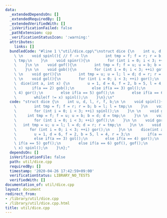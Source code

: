 ```yaml
---
data:
  _extendedDependsOn: []
  _extendedRequiredBy: []
  _extendedVerifiedWith: []
  _isVerificationFailed: false
  _pathExtension: cpp
  _verificationStatusIcon: ':warning:'
  attributes:
    links: []
  bundledCode: "#line 1 \"util/dice.cpp\"\nstruct dice {\n    int u, d, l, r, f, b;\n\
    \ \n    void spinl(){ // f -> l\n        int tmp = f; f = r; r = b; b = l; l =\
    \ tmp;\n    }\n    void spinr(){\n        for (int i = 0; i < 3; ++i) spinl();\n\
    \    }\n \n    void gof(){\n        int tmp = f; f = u; u = b; b = d; d = tmp;\n\
    \    }\n \n    void gob(){\n        for (int i = 0; i < 3; ++i) gof();\n    }\n\
    \ \n    void gor(){\n        int tmp = u; u = l; l = d; d = r; r = tmp;\n    }\n\
    \ \n    void gol(){\n        for (int i = 0; i < 3; ++i) gor();\n    }\n \n  \
    \  dice(int a, int x) {\n        u = 1, d = 6, f = 2, b = 5, l = 4, r = 3;\n \
    \       if(a == 2) gob();\n        else if(a == 3) gol();\n        else if(a ==\
    \ 4) gor();\n        else if(a == 5) gof();\n        else if(a == 6) gof(), gof();\n\
    \        while(f != x) spinl();\n    }\n};\n"
  code: "struct dice {\n    int u, d, l, r, f, b;\n \n    void spinl(){ // f -> l\n\
    \        int tmp = f; f = r; r = b; b = l; l = tmp;\n    }\n    void spinr(){\n\
    \        for (int i = 0; i < 3; ++i) spinl();\n    }\n \n    void gof(){\n   \
    \     int tmp = f; f = u; u = b; b = d; d = tmp;\n    }\n \n    void gob(){\n\
    \        for (int i = 0; i < 3; ++i) gof();\n    }\n \n    void gor(){\n     \
    \   int tmp = u; u = l; l = d; d = r; r = tmp;\n    }\n \n    void gol(){\n  \
    \      for (int i = 0; i < 3; ++i) gor();\n    }\n \n    dice(int a, int x) {\n\
    \        u = 1, d = 6, f = 2, b = 5, l = 4, r = 3;\n        if(a == 2) gob();\n\
    \        else if(a == 3) gol();\n        else if(a == 4) gor();\n        else\
    \ if(a == 5) gof();\n        else if(a == 6) gof(), gof();\n        while(f !=\
    \ x) spinl();\n    }\n};"
  dependsOn: []
  isVerificationFile: false
  path: util/dice.cpp
  requiredBy: []
  timestamp: '2020-04-26 17:42:59+09:00'
  verificationStatus: LIBRARY_NO_TESTS
  verifiedWith: []
documentation_of: util/dice.cpp
layout: document
redirect_from:
- /library/util/dice.cpp
- /library/util/dice.cpp.html
title: util/dice.cpp
---
```

